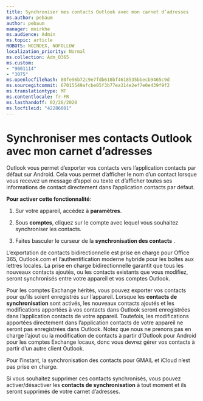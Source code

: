 ```yaml
---
title: Synchroniser mes contacts Outlook avec mon carnet d’adresses
ms.author: pebaum
author: pebaum
manager: mnirkhe
ms.audience: Admin
ms.topic: article
ROBOTS: NOINDEX, NOFOLLOW
localization_priority: Normal
ms.collection: Adm_O365
ms.custom:
- "9001114"
- "3075"
ms.openlocfilehash: 80fe96b72c9e7fdb610bf4618535bbecb9465c9d
ms.sourcegitcommit: 67015549afcbe05f3b77ea314e2ef7e0e439f9f2
ms.translationtype: MT
ms.contentlocale: fr-FR
ms.lasthandoff: 02/26/2020
ms.locfileid: "42286081"
---
```

# <a name="sync-my-outlook-contacts-to-my-address-book"></a>Synchroniser mes contacts Outlook avec mon carnet d’adresses

Outlook vous permet d’exporter vos contacts vers l’application contacts par défaut sur Android. Cela vous permet d’afficher le nom d’un contact lorsque vous recevez un message d’appel ou texte et d’afficher toutes ses informations de contact directement dans l’application contacts par défaut.
 
**Pour activer cette fonctionnalité**:
 
1. Sur votre appareil, accédez à **paramètres**.

2. Sous **comptes**, cliquez sur le compte avec lequel vous souhaitez synchroniser les contacts.

3. Faites basculer le curseur de la **synchronisation des contacts** .
 
L’exportation de contacts bidirectionnelle est prise en charge pour Office 365, Outlook.com et l’authentification moderne hybride pour les boîtes aux lettres locales. La prise en charge bidirectionnelle garantit que tous les nouveaux contacts ajoutés, ou les contacts existants que vous modifiez, seront synchronisés entre votre appareil et vos comptes Outlook.
 
Pour les comptes Exchange hérités, vous pouvez exporter vos contacts pour qu’ils soient enregistrés sur l’appareil. Lorsque les **contacts de synchronisation** sont activés, les nouveaux contacts ajoutés et les modifications apportées à vos contacts dans Outlook seront enregistrées dans l’application contacts de votre appareil. Toutefois, les modifications apportées directement dans l’application contacts de votre appareil ne seront pas enregistrées dans Outlook. Notez que nous ne prenons pas en charge l’ajout ou la modification de contacts à partir d’Outlook pour Android pour les comptes Exchange locaux, donc vous devrez gérer vos contacts à partir d’un autre client Outlook.
 
Pour l’instant, la synchronisation des contacts pour GMAIL et iCloud n’est pas prise en charge.
 
Si vous souhaitez supprimer ces contacts synchronisés, vous pouvez activer/désactiver les **contacts de synchronisation** à tout moment et ils seront supprimés de votre carnet d’adresses.
